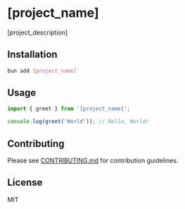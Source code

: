 # [project_name]

[project_description]

## Installation

```bash
bun add [project_name]
```

## Usage

```typescript
import { greet } from '[project_name]';

console.log(greet('World')); // Hello, World!
```

## Contributing

Please see [CONTRIBUTING.md](./CONTRIBUTING.md) for contribution guidelines.

## License

MIT
